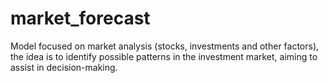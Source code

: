 # market_forecast
Model focused on market analysis (stocks, investments and other factors), the idea is to identify possible patterns in the investment market, aiming to assist in decision-making.

